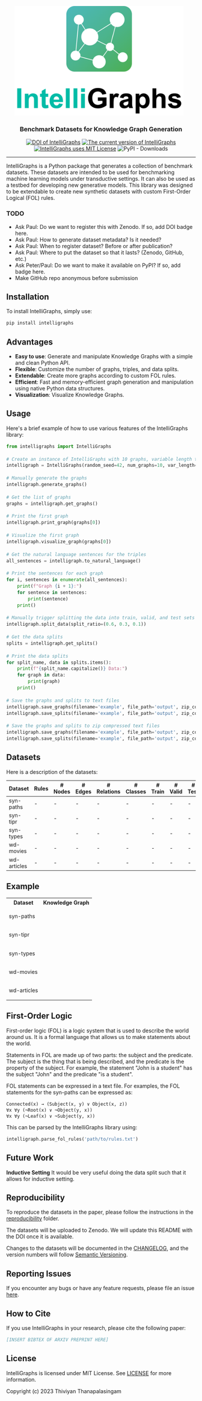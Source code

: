 <p  align="center">
    <img src="images/IntelliGraph-logo.png" width="450px;" style="max-width: 100%;  margin-right:10px;">
    <h3 align="center">
        Benchmark Datasets for Knowledge Graph Generation
    </h3>
<p>

<p align=center>
    <a href="https://doi.org/10.5281/zenodo.7824818"><img src="https://zenodo.org/badge/DOI/10.5281/zenodo.7824818.svg" title="DOI of IntelliGraphs"></a>
    <a href="https://pypi.org/project/intelligraphs/"><img src="https://img.shields.io/pypi/v/intelligraphs?color=%23099cec&label=PyPI%20package&logo=pypi&logoColor=white" title="The current version of IntelliGraphs"></a>
    <a href="https://github.com/intelligraphs/layout-parser/blob/main/LICENSE"><img src="https://img.shields.io/pypi/l/intelligraphs" title="IntelliGraphs uses MIT License"></a>
    <img alt="PyPI - Downloads" src="https://img.shields.io/pypi/dm/intelligraphs">
</p>

<!---
<p align=center>
<a href="https://arxiv.org"><img src="https://img.shields.io/badge/paper-2103.15348-b31b1b.svg" title="IntelliGraphs Paper"></a>
<a href="https://intelligraphs.readthedocs.io/en/latest/"><img src="https://img.shields.io/badge/doc-layout--parser.readthedocs.io-light.svg" title="IntelliGraphs Documentation"></a>
</p>
--->

---

IntelliGraphs is a Python package that generates a collection of benchmark datasets. These datasets are intended to be used
for benchmarking machine learning models under transductive settings. It can also be used as a testbed for developing
new generative models. This library was designed to be extendable to create new synthetic datasets with custom 
First-Order Logical (FOL) rules.

### TODO

* Ask Paul: Do we want to register this with Zenodo. If so, add DOI badge here.
* Ask Paul: How to generate dataset metadata? Is it needed?
* Ask Paul: When to register dataset? Before or after publication?
* Ask Paul: Where to put the dataset so that it lasts? (Zenodo, GitHub, etc.)
* Ask Peter/Paul: Do we want to make it available on PyPI? If so, add badge here.
* Make GitHub repo anonymous before submission

## Installation

To install IntelliGraphs, simply use:

```bash
pip install intelligraphs
```

## Advantages

* **Easy to use**: Generate and manipulate Knowledge Graphs with a simple and clean Python API.
* **Flexible**: Customize the number of graphs, triples, and data splits.
* **Extendable**: Create more graphs according to custom FOL rules.
* **Efficient**: Fast and memory-efficient graph generation and manipulation using native Python data structures.
* **Visualization**: Visualize Knowledge Graphs.

## Usage

Here's a brief example of how to use various features of the IntelliGraphs library:

```python
from intelligraphs import IntelliGraphs

# Create an instance of IntelliGraphs with 10 graphs, variable length triples, and a random seed of 42
intelligraph = IntelliGraphs(random_seed=42, num_graphs=10, var_length=True, min_triples=2, max_triples=5)

# Manually generate the graphs
intelligraph.generate_graphs()

# Get the list of graphs
graphs = intelligraph.get_graphs()

# Print the first graph
intelligraph.print_graph(graphs[0])

# Visualize the first graph
intelligraph.visualize_graph(graphs[0])

# Get the natural language sentences for the triples
all_sentences = intelligraph.to_natural_language()

# Print the sentences for each graph
for i, sentences in enumerate(all_sentences):
    print(f"Graph {i + 1}:")
    for sentence in sentences:
        print(sentence)
    print()

# Manually trigger splitting the data into train, valid, and test sets
intelligraph.split_data(split_ratio=(0.6, 0.3, 0.1))

# Get the data splits
splits = intelligraph.get_splits()

# Print the data splits
for split_name, data in splits.items():
    print(f"{split_name.capitalize()} Data:")
    for graph in data:
        print(graph)
    print()

# Save the graphs and splits to text files
intelligraph.save_graphs(filename='example', file_path='output', zip_compression=False)
intelligraph.save_splits(filename='example', file_path='output', zip_compression=False)

# Save the graphs and splits to zip compressed text files
intelligraph.save_graphs(filename='example', file_path='output', zip_compression=True)
intelligraph.save_splits(filename='example', file_path='output', zip_compression=True)
```

## Datasets

Here is a description of the datasets:

| Dataset | Rules | # Nodes | # Edges | # Relations | # Classes | # Train | # Valid | # Test |
|---------|-------------|---------|---------|-------------|-----------|---------|---------|--------|
|syn-paths|-|-|-|-| - |-|-|-|
|syn-tipr|-|-|-|-|-|-|-|-|
|syn-types|-|-|-|-|-|-|-|-|
|wd-movies|-|-|-|-|-|-|-|-|
|wd-articles|-|-|-|-|-|-|-|-|

## Example

<table>
  <tr>
    <th>Dataset</th>
    <th>Knowledge Graph</th>
  </tr>
  <tr>
    <td>syn-paths</td>
    <td><pre>
    </pre></td>
  </tr>
  <tr>
    <td>syn-tipr</td>
    <td><pre>
    </pre></td>
  </tr>
  <tr>
    <td>syn-types</td>
    <td><pre>
    </pre></td>
  </tr>
  <tr>
    <td>wd-movies</td>
    <td><pre>
    </pre></td>
  </tr>
  <tr>
    <td>wd-articles</td>
    <td><pre>
    </pre></td>
  </tr>
</table>
    
    
## First-Order Logic

First-order logic (FOL) is a logic system that is used to describe the world around us. It is a formal language that
allows us to make statements about the world.

Statements in FOL are made up of two parts: the subject and the predicate. The subject is the thing that is being
described, and the predicate is the property of the subject. For example, the statement "John is a student" has the
subject "John" and the predicate "is a student".

FOL statements can be expressed in a text file. For examples, the FOL statements for the syn-paths can be expressed as:
```text
Connected(x) → (Subject(x, y) ∨ Object(x, z))
∀x ∀y (¬Root(x) ∨ ¬Object(y, x))
∀x ∀y (¬Leaf(x) ∨ ¬Subject(y, x))
```

This can be parsed by the IntelliGraphs library using:

```python
intelligraph.parse_fol_rules('path/to/rules.txt')
```

## Future Work

**Inductive Setting** It would be very useful doing the data split such that it allows for inductive setting.

## Reproducibility

To reproduce the datasets in the paper, please follow the instructions in the [reproducibility](reproducibility) folder.

The datasets will be uploaded to Zenodo. We will update this README with the DOI once it is available.

Changes to the datasets will be documented in the [CHANGELOG](CHANGELOG.md), and the version numbers will follow [Semantic Versioning](https://semver.org/).

## Reporting Issues

If you encounter any bugs or have any feature requests, please file an issue [here](https://github.com/thiviyanT/IntelliGraphs/issues).

## How to Cite

If you use IntelliGraphs in your research, please cite the following paper:

```bibtex
[INSERT BIBTEX OF ARXIV PREPRINT HERE]
```

## License

IntelliGraphs is licensed under MIT License. See [LICENSE](LICENSE) for more information.

Copyright (c) 2023 Thiviyan Thanapalasingam

